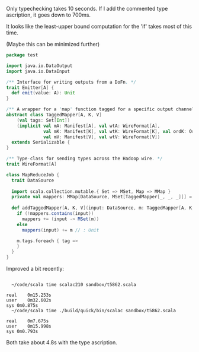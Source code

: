 Only typechecking takes 10 seconds. If I add the commented type ascription, it goes down to 700ms.

It looks like the least-upper bound computation for the 'if' takes most of this time.

(Maybe this can be minimized further)

```scala
package test

import java.io.DataOutput
import java.io.DataInput

/** Interface for writing outputs from a DoFn. */
trait Emitter[A] {
  def emit(value: A): Unit
}

/** A wrapper for a 'map' function tagged for a specific output channel. */
abstract class TaggedMapper[A, K, V]
    (val tags: Set[Int])
    (implicit val mA: Manifest[A], val wtA: WireFormat[A],
              val mK: Manifest[K], val wtK: WireFormat[K], val ordK: Ordering[K],
              val mV: Manifest[V], val wtV: WireFormat[V])
  extends Serializable {
}

/** Type-class for sending types across the Hadoop wire. */
trait WireFormat[A]

class MapReduceJob {
  trait DataSource
  
  import scala.collection.mutable.{ Set => MSet, Map => MMap }
  private val mappers: MMap[DataSource, MSet[TaggedMapper[_, _, _]]] = MMap.empty
  
  def addTaggedMapper[A, K, V](input: DataSource, m: TaggedMapper[A, K, V]): Unit = {
    if (!mappers.contains(input))    
      mappers += (input -> MSet(m))
    else  
      mappers(input) += m // : Unit

    m.tags.foreach { tag =>
    }
  }
}
```
Improved a bit recently:

```

  ~/code/scala time scalac210 sandbox/t5862.scala

real	0m15.253s
user	0m32.602s
sys	0m0.875s
  ~/code/scala time ./build/quick/bin/scalac sandbox/t5862.scala

real	0m7.675s
user	0m15.998s
sys	0m0.793s
```

Both take about 4.8s with the type ascription.
